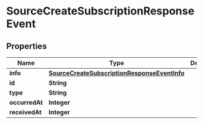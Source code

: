 

# SourceCreateSubscriptionResponseEvent


## Properties

| Name | Type | Description | Notes |
|------------ | ------------- | ------------- | -------------|
|**info** | [**SourceCreateSubscriptionResponseEventInfo**](SourceCreateSubscriptionResponseEventInfo.md) |  |  [optional] |
|**id** | **String** |  |  [optional] |
|**type** | **String** |  |  [optional] |
|**occurredAt** | **Integer** |  |  [optional] |
|**receivedAt** | **Integer** |  |  [optional] |



